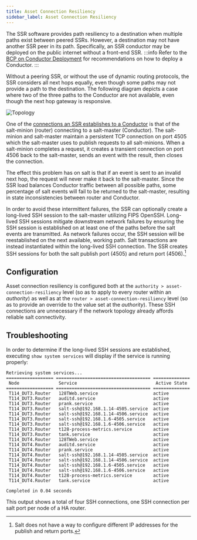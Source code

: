 ```yaml
---
title: Asset Connection Resiliency
sidebar_label: Asset Connection Resiliency
---
```


The SSR software provides path resiliency to a destination when multiple paths exist between peered SSRs. However, a destination may not have another SSR peer in its path. Specifically, an SSR conductor may be deployed on the public internet without a front-end SSR.
:::info
Refer to the [BCP on Conductor Deployment](bcp_conductor_deployment.md) for recommendations on how to deploy a Conductor.
:::

Without a peering SSR, or without the use of dynamic routing protocols, the SSR considers all next hops equally, even though some paths may not provide a path to the destination. The following diagram depicts a case where two of the three paths to the Conductor are not available, even though the next hop gateway is responsive.

![Topology](/img/config_asset_connection_resiliency.png)

One of the [connections an SSR establishes to a Conductor](concepts_machine_communication.md) is that of the salt-minion (router) connecting to a salt-master (Conductor).  The salt-minion and salt-master maintain a persistent TCP connection on port 4505 which the salt-master uses to publish requests to all salt-minions. When a salt-minion completes a request, it creates a transient connection on port 4506 back to the salt-master, sends an event with the result, then closes the connection.

The effect this problem has on salt is that if an event is sent to an invalid next hop, the request will never make it back to the salt-master. Since the SSR load balances Conductor traffic between all possible paths, some percentage of salt events will fail to be returned to the salt-master, resulting in state inconsistencies between router and Conductor.

In order to avoid these intermittent failures, the SSR can optionally create a long-lived SSH session to the salt-master utilizing FIPS OpenSSH. Long-lived SSH sessions mitigate downstream network failures by ensuring the SSH session is established on at least one of the paths before the salt events are transmitted. As network failures occur, the SSH session will be reestablished on the next available, working path. Salt transactions are instead instantiated within the long-lived SSH connection. The SSR creates SSH sessions for both the salt publish port (4505) and return port (4506).[^1]

[^1]: Salt does not have a way to configure different IP addresses for the publish and return ports.


## Configuration

Asset connection resiliency is configured both at the `authority > asset-connection-resiliency` level (so as to apply to every router within an _authority_) as well as at the `router > asset-connection-resiliency` level (so as to provide an override to the value set at the _authority_). These SSH connections are unnecessary if the network topology already affords reliable salt connectivity.

## Troubleshooting

In order to determine if the long-lived SSH sessions are established, executing `show system services` will display if the service is running properly:

```
Retrieving system services...
================== ==================================== ==============
 Node               Service                              Active State
================== ==================================== ==============
 T114_DUT3.Router   128TWeb.service                  	active
 T114_DUT3.Router   auditd.service                   	active
 T114_DUT3.Router   prank.service                    	active
 T114_DUT3.Router   salt-ssh@192.168.1.14-4505.service  active
 T114_DUT3.Router   salt-ssh@192.168.1.14-4506.service  active
 T114_DUT3.Router   salt-ssh@192.168.1.6-4505.service	active
 T114_DUT3.Router   salt-ssh@192.168.1.6-4506.service	active
 T114_DUT3.Router   t128-process-metrics.service     	active
 T114_DUT3.Router   tank.service                     	active
 T114_DUT4.Router   128TWeb.service                  	active
 T114_DUT4.Router   auditd.service                   	active
 T114_DUT4.Router   prank.service                    	active
 T114_DUT4.Router   salt-ssh@192.168.1.14-4505.service  active
 T114_DUT4.Router   salt-ssh@192.168.1.14-4506.service  active
 T114_DUT4.Router   salt-ssh@192.168.1.6-4505.service	active
 T114_DUT4.Router   salt-ssh@192.168.1.6-4506.service	active
 T114_DUT4.Router   t128-process-metrics.service     	active
 T114_DUT4.Router   tank.service                     	active

Completed in 0.04 seconds
```

This output shows a total of four SSH connections, one SSH connection per salt port per node of a HA router.